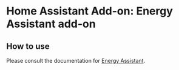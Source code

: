 # Home Assistant Add-on: Energy Assistant add-on

## How to use

Please consult the documentation for [Energy Assistant](https://pail23.github.io/energy-assistant-backend).
